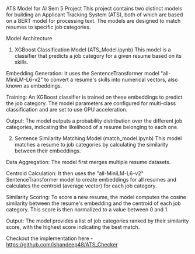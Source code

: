 ATS Model for AI Sem 5 Project
This project contains two distinct models for building an Applicant Tracking System (ATS), both of which are based on a BERT model for processing text. The models are designed to match resumes to specific job categories.

Model Architecture
1. XGBoost Classification Model (ATS_Model.ipynb)
This model is a classifier that predicts a job category for a given resume based on its skills.

Embedding Generation: It uses the SentenceTransformer model "all-MiniLM-L6-v2" to convert a resume's skills into numerical vectors, also known as embeddings.

Training: An XGBoost classifier is trained on these embeddings to predict the job category. The model parameters are configured for multi-class classification and are set to use GPU acceleration.

Output: The model outputs a probability distribution over the different job categories, indicating the likelihood of a resume belonging to each one.

2. Sentence Similarity Matching Model (match_model.ipynb)
This model matches a resume to job categories by calculating the similarity between their embeddings.

Data Aggregation: The model first merges multiple resume datasets.

Centroid Calculation: It then uses the "all-MiniLM-L6-v2" SentenceTransformer model to create embeddings for all resumes and calculates the centroid (average vector) for each job category.

Similarity Scoring: To score a new resume, the model computes the cosine similarity between the resume's embedding and the centroid of each job category. This score is then normalized to a value between 0 and 1.

Output: The model provides a list of job categories ranked by their similarity score, with the highest score indicating the best match.

Checkout the implementation here - https://github.com/ishandeep48/ATS_Checker
